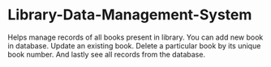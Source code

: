 # Library-Data-Management-System
Helps manage records of all books present in library. 
You can add new book in database.
Update an existing book.
Delete a particular book by its unique book number.
And lastly see all records from the database.

